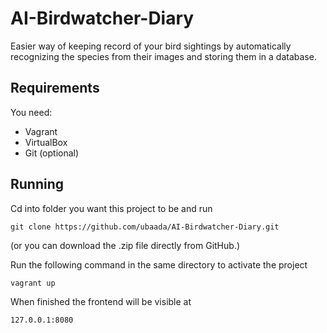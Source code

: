 # AI-Birdwatcher-Diary
Easier way of keeping record of your bird sightings by automatically recognizing the species from their images and storing them in a database.

## Requirements 
You need: 
- Vagrant
- VirtualBox
- Git (optional)

## Running

Cd into folder you want this project to be and run
```
git clone https://github.com/ubaada/AI-Birdwatcher-Diary.git
```
(or you can download the .zip file directly from GitHub.)

Run the following command in the same directory to activate the project

```
vagrant up
```
When finished the frontend will be visible at
```
127.0.0.1:8080
```
